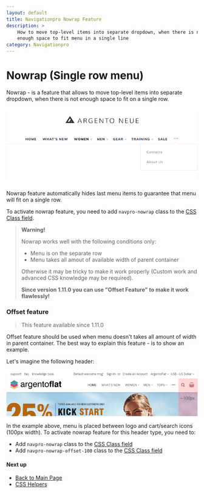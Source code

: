 ```yaml
---
layout: default
title: Navigationpro Nowrap Feature
description: >
    How to move top-level items into separate dropdown, when there is not
    enough space to fit menu in a single line
category: Navigationpro
---
```


# Nowrap (Single row menu)

Nowrap - is a feature that allows to move top-level items into separate dropdown,
when there is not enough space to fit on a single row.

![Nowrap](/images/m2/navigationpro/use-cases/nowrap.png)

Nowrap feature automatically hides last menu items to guarantee that menu will
fit on a single row.

To activate nowrap feature, you need to add `navpro-nowrap` class to the
[CSS Class field](/m2/extensions/navigationpro/backend/menu-settings/#general-settings).

> **Warning!**
>
> Nowrap works well with the following conditions only:
>  - Menu is on the separate row
>  - Menu takes all amout of available width of parent container
>
> Otherwise it may be tricky to
> make it work properly (Custom work and advanced CSS knowledge may be required).
>
> **Since version 1.11.0 you can use "Offset Feature" to make it work flawlessly!**

### Offset feature

> This feature available since 1.11.0

Offset feature should be used when menu doesn't takes all amount of width in
parent container. The best way to explain this feature - is to show an example.

Let's imagine the following header:

![Nowrap](/images/m2/navigationpro/use-cases/nowrap-offset.png)

In the example above, menu is placed between logo and
cart/search icons (100px width). To activate nowrap feature for this
header type, you need to:

 -  Add `navpro-nowrap` class to the
    [CSS Class field](/m2/extensions/navigationpro/backend/menu-settings/#general-settings)
 -  Add `navpro-nowrap-offset-100` class to the
    [CSS Class field](/m2/extensions/navigationpro/backend/menu-settings/#general-settings)

#### Next up

 -  [Back to Main Page](/m2/extensions/navigationpro/)
 -  [CSS Helpers][css-helpers]

[css-helpers]: /m2/extensions/navigationpro/customization/css-helpers/ "CSS Helpers"
